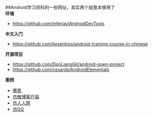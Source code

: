 ##Android学习资料的一些网址，其实两个就基本够用了   
**环境**
* https://github.com/inferjay/AndroidDevTools

**中文入门**
* https://github.com/kesenhoo/android-training-course-in-chinese

**开源项目**
* https://github.com/DonLiangGit/android-open-project
* https://github.com/cesards/AndroidElementals

**案例**
* <a href="http://www.saikr.com/">赛氪</a>
* <a href="http://gavin6liu.lofter.com/post/15c310_8aad5d">仿微博客户端</a>
* <a href="http://blog.csdn.net/android_ls/article/category/1373949">仿人人网</a>
* <a href="http://www.cnblogs.com/carlos-vic/p/Carlos_V_Android_15.html#3060026">仿QQ</a>
